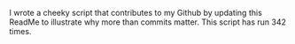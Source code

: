 I wrote a cheeky script that contributes to my Github by updating this ReadMe to illustrate why more than commits matter. This script has run 342 times.